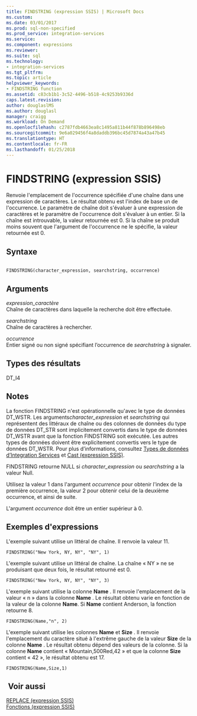```yaml
---
title: FINDSTRING (expression SSIS) | Microsoft Docs
ms.custom: 
ms.date: 03/01/2017
ms.prod: sql-non-specified
ms.prod_service: integration-services
ms.service: 
ms.component: expressions
ms.reviewer: 
ms.suite: sql
ms.technology:
- integration-services
ms.tgt_pltfrm: 
ms.topic: article
helpviewer_keywords:
- FINDSTRING function
ms.assetid: c83cb1b1-3c52-4496-b518-4c9253b9336d
caps.latest.revision: 
author: douglaslMS
ms.author: douglasl
manager: craigg
ms.workload: On Demand
ms.openlocfilehash: c2787fdb4663ea8c1495a811b44f878b896498eb
ms.sourcegitcommit: 9e6a029456f4a8daddb396bc45d7874a43a47b45
ms.translationtype: HT
ms.contentlocale: fr-FR
ms.lasthandoff: 01/25/2018
---
```

# <a name="findstring-ssis-expression"></a>FINDSTRING (expression SSIS)
  Renvoie l'emplacement de l'occurrence spécifiée d'une chaîne dans une expression de caractères. Le résultat obtenu est l'index de base un de l'occurrence. Le paramètre de chaîne doit s'évaluer à une expression de caractères et le paramètre de l'occurrence doit s'évaluer à un entier. Si la chaîne est introuvable, la valeur retournée est 0. Si la chaîne se produit moins souvent que l'argument de l'occurrence ne le spécifie, la valeur retournée est 0.  
  
## <a name="syntax"></a>Syntaxe  
  
```  
  
FINDSTRING(character_expression, searchstring, occurrence)  
```  
  
## <a name="arguments"></a>Arguments  
 *expression_caractère*  
 Chaîne de caractères dans laquelle la recherche doit être effectuée.  
  
 *searchstring*  
 Chaîne de caractères à rechercher.  
  
 *occurrence*  
 Entier signé ou non signé spécifiant l’occurrence de *searchstring* à signaler.  
  
## <a name="result-types"></a>Types des résultats  
 DT_I4  
  
## <a name="remarks"></a>Notes   
 La fonction FINDSTRING n'est opérationnelle qu'avec le type de données DT_WSTR.  Les arguments*character_expression* et *searchstring* qui représentent des littéraux de chaîne ou des colonnes de données du type de données DT_STR sont implicitement convertis dans le type de données DT_WSTR avant que la fonction FINDSTRING soit exécutée. Les autres types de données doivent être explicitement convertis vers le type de données DT_WSTR. Pour plus d’informations, consultez [Types de données d’Integration Services](../../integration-services/data-flow/integration-services-data-types.md) et [Cast &#40;expression SSIS&#41;](../../integration-services/expressions/cast-ssis-expression.md).  
  
 FINDSTRING retourne NULL si *character_expression* ou *searchstring* a la valeur Null.  
  
 Utilisez la valeur 1 dans l'argument *occurrence* pour obtenir l'index de la première occurrence, la valeur 2 pour obtenir celui de la deuxième occurrence, et ainsi de suite.  
  
 L'argument *occurrence* doit être un entier supérieur à 0.  
  
## <a name="expression-examples"></a>Exemples d'expressions  
 L'exemple suivant utilise un littéral de chaîne. Il renvoie la valeur 11.  
  
```  
FINDSTRING("New York, NY, NY", "NY", 1)   
```  
  
 L'exemple suivant utilise un littéral de chaîne. La chaîne « NY » ne se produisant que deux fois, le résultat retourné est 0.  
  
```  
FINDSTRING("New York, NY, NY", "NY", 3)   
```  
  
 L'exemple suivant utilise la colonne **Name** . Il renvoie l'emplacement de la valeur « n » dans la colonne **Name** . Le résultat obtenu varie en fonction de la valeur de la colonne **Name**. Si **Name** contient Anderson, la fonction retourne 8.  
  
```  
FINDSTRING(Name,"n", 2)   
```  
  
 L'exemple suivant utilise les colonnes **Name** et **Size** . Il renvoie l'emplacement du caractère situé à l'extrême gauche de la valeur **Size** de la colonne **Name** . Le résultat obtenu dépend des valeurs de la colonne. Si la colonne **Name** contient « Mountain,500Red,42 » et que la colonne **Size** contient « 42 », le résultat obtenu est 17.  
  
```  
FINDSTRING(Name,Size,1)   
```  
  
## <a name="see-also"></a> Voir aussi  
 [REPLACE &#40;expression SSIS&#41;](../../integration-services/expressions/replace-ssis-expression.md)   
 [Fonctions &#40;expression SSIS&#41;](../../integration-services/expressions/functions-ssis-expression.md)  
  
  

